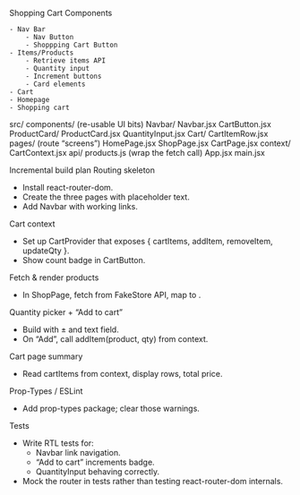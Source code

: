 Shopping Cart Components

    - Nav Bar
        - Nav Button
        - Shoppping Cart Button
    - Items/Products
        - Retrieve items API
        - Quantity input
        - Increment buttons
        - Card elements
    - Cart
    - Homepage
    - Shopping cart

src/
components/ (re-usable UI bits)
Navbar/
Navbar.jsx
CartButton.jsx
ProductCard/
ProductCard.jsx
QuantityInput.jsx
Cart/
CartItemRow.jsx
pages/ (route “screens”)
HomePage.jsx
ShopPage.jsx
CartPage.jsx
context/
CartContext.jsx
api/
products.js (wrap the fetch call)
App.jsx
main.jsx

Incremental build plan
Routing skeleton

- Install react-router-dom.
- Create the three pages with placeholder text.
- Add Navbar with working links.

Cart context

- Set up CartProvider that exposes { cartItems, addItem, removeItem, updateQty }.
- Show count badge in CartButton.

Fetch & render products

- In ShopPage, fetch from FakeStore API, map to <ProductCard>.

Quantity picker + “Add to cart”

- Build <QuantityInput> with ± and text field.
- On “Add”, call addItem(product, qty) from context.

Cart page summary

- Read cartItems from context, display rows, total price.

Prop-Types / ESLint

- Add prop-types package; clear those warnings.

Tests

- Write RTL tests for:
  - Navbar link navigation.
  - “Add to cart” increments badge.
  - QuantityInput behaving correctly.
- Mock the router in tests rather than testing react-router-dom internals.
